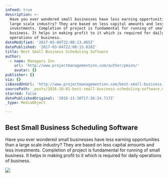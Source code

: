 ```yaml
---
inFeed: true
description: >-
  Have you ever wondered small businesses have less earning opportunities than a
  large scale industry? They are based on less capital amounts and less
  investments. Completion of project is fundamental for running of small
  business. It helps in making profit to it which is required for daily
  operations of business.
dateModified: '2017-03-04T22:08:13.465Z'
datePublished: '2017-03-04T22:08:15.018Z'
title: Best Small Business Scheduling Software
author:
  - name: Managers Inn
    url: 'http://www.projectmanagementinn.com/author/pminn/'
    avatar: {}
publisher: {}
via: {}
isBasedOnUrl: 'http://www.projectmanagementinn.com/best-small-business-scheduling-software/'
sourcePath: _posts/2016-10-01-best-small-business-scheduling-software.md
starred: false
datePublishedOriginal: '2016-11-30T17:26:24.717Z'
_type: MediaObject

---
```

<article style=""><h1>Best Small Business Scheduling Software</h1><p>Have you ever wondered small businesses have less earning opportunities than a large scale industry? They are based on less capital amounts and less investments. Completion of project is fundamental for running of small business. It helps in making profit to it which is required for daily operations of business.</p><img src="http://www.projectmanagementinn.com/wp-content/uploads/2015/11/hourtown-schedule.jpg" /></article>